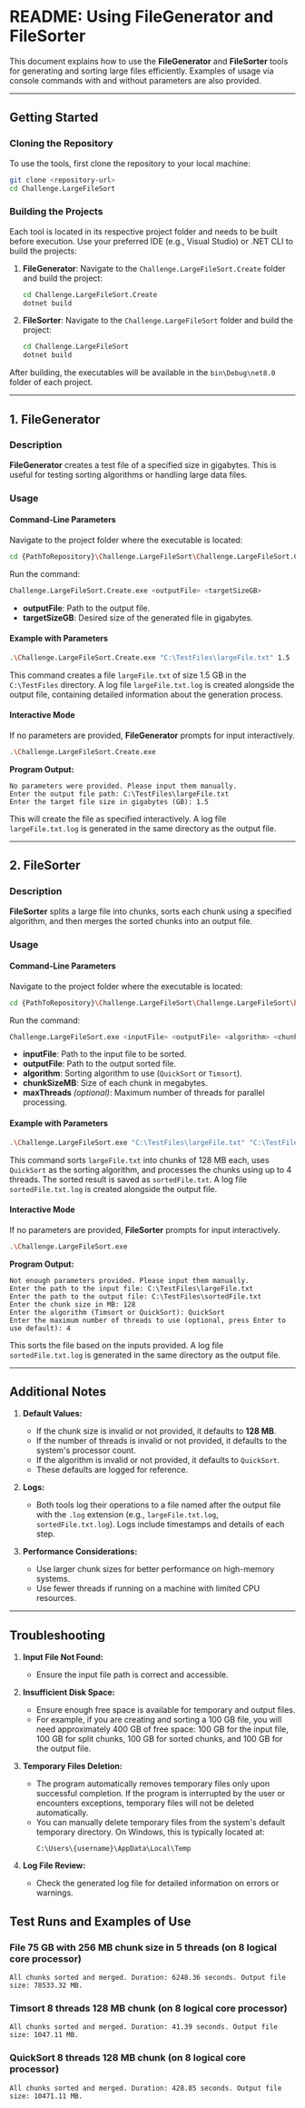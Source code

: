 # README: Using FileGenerator and FileSorter

This document explains how to use the **FileGenerator** and **FileSorter** tools for generating and sorting large files efficiently. Examples of usage via console commands with and without parameters are also provided.

---

## Getting Started

### Cloning the Repository
To use the tools, first clone the repository to your local machine:
```bash
git clone <repository-url>
cd Challenge.LargeFileSort
```

### Building the Projects
Each tool is located in its respective project folder and needs to be built before execution. Use your preferred IDE (e.g., Visual Studio) or .NET CLI to build the projects:

1. **FileGenerator**:
   Navigate to the `Challenge.LargeFileSort.Create` folder and build the project:
   ```bash
   cd Challenge.LargeFileSort.Create
   dotnet build
   ```

2. **FileSorter**:
   Navigate to the `Challenge.LargeFileSort` folder and build the project:
   ```bash
   cd Challenge.LargeFileSort
   dotnet build
   ```

After building, the executables will be available in the `bin\Debug\net8.0` folder of each project.

---

## 1. FileGenerator

### Description

**FileGenerator** creates a test file of a specified size in gigabytes. This is useful for testing sorting algorithms or handling large data files.

### Usage

#### Command-Line Parameters

Navigate to the project folder where the executable is located:
```bash
cd {PathToRepository}\Challenge.LargeFileSort\Challenge.LargeFileSort.Create\bin\Debug\net8.0
```

Run the command:
```bash
Challenge.LargeFileSort.Create.exe <outputFile> <targetSizeGB>
```

- **outputFile**: Path to the output file.
- **targetSizeGB**: Desired size of the generated file in gigabytes.

#### Example with Parameters

```bash
.\Challenge.LargeFileSort.Create.exe "C:\TestFiles\largeFile.txt" 1.5
```

This command creates a file `largeFile.txt` of size 1.5 GB in the `C:\TestFiles` directory. A log file `largeFile.txt.log` is created alongside the output file, containing detailed information about the generation process.

#### Interactive Mode

If no parameters are provided, **FileGenerator** prompts for input interactively.

```bash
.\Challenge.LargeFileSort.Create.exe
```

**Program Output:**
```
No parameters were provided. Please input them manually.
Enter the output file path: C:\TestFiles\largeFile.txt
Enter the target file size in gigabytes (GB): 1.5
```

This will create the file as specified interactively. A log file `largeFile.txt.log` is generated in the same directory as the output file.

---

## 2. FileSorter

### Description

**FileSorter** splits a large file into chunks, sorts each chunk using a specified algorithm, and then merges the sorted chunks into an output file.

### Usage

#### Command-Line Parameters

Navigate to the project folder where the executable is located:
```bash
cd {PathToRepository}\Challenge.LargeFileSort\Challenge.LargeFileSort\bin\Debug\net8.0
```

Run the command:
```bash
Challenge.LargeFileSort.exe <inputFile> <outputFile> <algorithm> <chunkSizeMB> [<maxThreads>]
```

- **inputFile**: Path to the input file to be sorted.
- **outputFile**: Path to the output sorted file.
- **algorithm**: Sorting algorithm to use (`QuickSort` or `Timsort`).
- **chunkSizeMB**: Size of each chunk in megabytes.
- **maxThreads** *(optional)*: Maximum number of threads for parallel processing.

#### Example with Parameters

```bash
.\Challenge.LargeFileSort.exe "C:\TestFiles\largeFile.txt" "C:\TestFiles\sortedFile.txt" QuickSort 128 4
```

This command sorts `largeFile.txt` into chunks of 128 MB each, uses `QuickSort` as the sorting algorithm, and processes the chunks using up to 4 threads. The sorted result is saved as `sortedFile.txt`. A log file `sortedFile.txt.log` is created alongside the output file.

#### Interactive Mode

If no parameters are provided, **FileSorter** prompts for input interactively.

```bash
.\Challenge.LargeFileSort.exe
```

**Program Output:**
```
Not enough parameters provided. Please input them manually.
Enter the path to the input file: C:\TestFiles\largeFile.txt
Enter the path to the output file: C:\TestFiles\sortedFile.txt
Enter the chunk size in MB: 128
Enter the algorithm (Timsort or QuickSort): QuickSort
Enter the maximum number of threads to use (optional, press Enter to use default): 4
```

This sorts the file based on the inputs provided. A log file `sortedFile.txt.log` is generated in the same directory as the output file.

---

## Additional Notes

1. **Default Values:**

   - If the chunk size is invalid or not provided, it defaults to **128 MB**.
   - If the number of threads is invalid or not provided, it defaults to the system's processor count.
   - If the algorithm is invalid or not provided, it defaults to `QuickSort`.
   - These defaults are logged for reference.

2. **Logs:**

   - Both tools log their operations to a file named after the output file with the `.log` extension (e.g., `largeFile.txt.log`, `sortedFile.txt.log`). Logs include timestamps and details of each step.

3. **Performance Considerations:**

   - Use larger chunk sizes for better performance on high-memory systems.
   - Use fewer threads if running on a machine with limited CPU resources.

---

## Troubleshooting

1. **Input File Not Found:**
   - Ensure the input file path is correct and accessible.

2. **Insufficient Disk Space:**
   - Ensure enough free space is available for temporary and output files.
   - For example, if you are creating and sorting a 100 GB file, you will need approximately 400 GB of free space: 100 GB for the input file, 100 GB for split chunks, 100 GB for sorted chunks, and 100 GB for the output file.

3. **Temporary Files Deletion:**
   - The program automatically removes temporary files only upon successful completion. If the program is interrupted by the user or encounters exceptions, temporary files will not be deleted automatically.
   - You can manually delete temporary files from the system's default temporary directory. On Windows, this is typically located at:
     ```
     C:\Users\{username}\AppData\Local\Temp
     ```

4. **Log File Review:**
   - Check the generated log file for detailed information on errors or warnings.

## Test Runs and Examples of Use

### File 75 GB with 256 MB chunk size in 5 threads (on 8 logical core processor)
```
All chunks sorted and merged. Duration: 6248.36 seconds. Output file size: 78533.32 MB.
```

### Timsort 8 threads 128 MB chunk (on 8 logical core processor)
```
All chunks sorted and merged. Duration: 41.39 seconds. Output file size: 1047.11 MB.
```

### QuickSort 8 threads 128 MB chunk (on 8 logical core processor)
```
All chunks sorted and merged. Duration: 428.85 seconds. Output file size: 10471.11 MB.
```